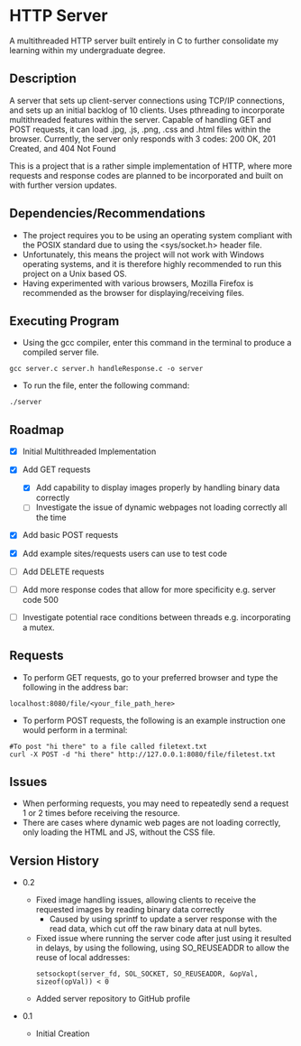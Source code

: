 # HTTP Server

A multithreaded HTTP server built entirely in C to further consolidate my learning within my undergraduate degree.

## Description

A server that sets up client-server connections using TCP/IP connections, and sets up an initial backlog of 10 clients. Uses pthreading to incorporate 
multithreaded features within the server. Capable of handling GET and POST requests, it can load .jpg, .js, .png, .css and .html files within the browser.
Currently, the server only responds with 3 codes: 200 OK, 201 Created, and 404 Not Found

This is a project that is a rather simple implementation of HTTP, where more requests and response codes are planned to be incorporated and built on with further version updates.

## Dependencies/Recommendations

* The project requires you to be using an operating system compliant with the POSIX standard due to using the <sys/socket.h> header file.
* Unfortunately, this means the project will not work with Windows operating systems, and it is therefore highly recommended to run this project on a Unix based OS.
* Having experimented with various browsers, Mozilla Firefox is recommended as the browser for displaying/receiving files.
## Executing Program

* Using the gcc compiler, enter this command in the terminal to produce a compiled server file.
```
gcc server.c server.h handleResponse.c -o server
```
* To run the file, enter the following command:
```
./server
```
<!-- ROADMAP -->
## Roadmap

- [x] Initial Multithreaded Implementation
- [x] Add GET requests
  - [x] Add capability to display images properly by handling binary data correctly 
  - [ ] Investigate the issue of dynamic webpages not loading correctly all the time  
- [x] Add basic POST requests
- [x] Add example sites/requests users can use to test code
- [ ] Add DELETE requests
- [ ] Add more response codes that allow for more specificity e.g. server code 500
- [ ] Investigate potential race conditions between threads e.g. incorporating a mutex.


## Requests
* To perform GET requests, go to your preferred browser and type the following in the address bar:
```
localhost:8080/file/<your_file_path_here>
```
* To perform POST requests, the following is an example instruction one would perform in a terminal:
```
#To post "hi there" to a file called filetext.txt
curl -X POST -d "hi there" http://127.0.0.1:8080/file/filetest.txt
```
## Issues
* When performing requests, you may need to repeatedly send a request 1 or 2 times before receiving the resource.
* There are cases where dynamic web pages are not loading correctly, only loading the HTML and JS, without the CSS file. 
  

## Version History
* 0.2
    * Fixed image handling issues, allowing clients to receive the requested images by reading binary data correctly
      * Caused by using sprintf to update a server response with the read data, which cut off the raw binary data at null bytes.
    * Fixed issue where running the server code after just using it resulted in delays, by using the following, using SO_REUSEADDR to allow the reuse of local addresses:
      ```
      setsockopt(server_fd, SOL_SOCKET, SO_REUSEADDR, &opVal, sizeof(opVal)) < 0
      ```
    * Added server repository to GitHub profile 

* 0.1
    * Initial Creation

